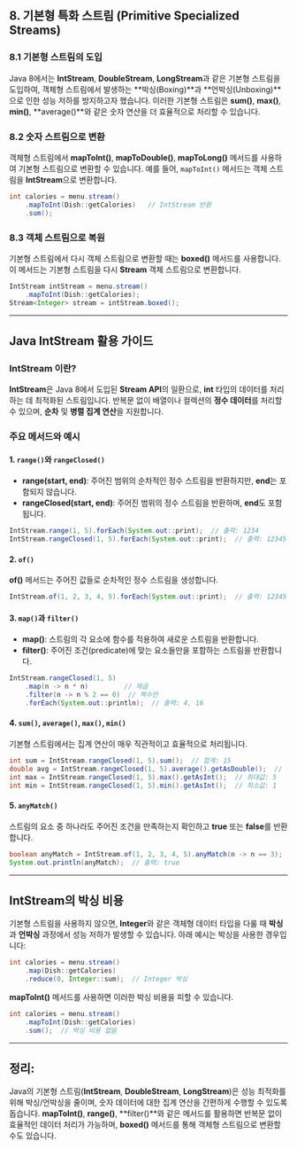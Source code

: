 ## 8. 기본형 특화 스트림 (Primitive Specialized Streams)

### 8.1 기본형 스트림의 도입
Java 8에서는 **IntStream**, **DoubleStream**, **LongStream**과 같은 기본형 스트림을 도입하여, 객체형 스트림에서 발생하는 **박싱(Boxing)**과 **언박싱(Unboxing)**으로 인한 성능 저하를 방지하고자 했습니다. 이러한 기본형 스트림은 **sum()**, **max()**, **min()**, **average()**와 같은 숫자 연산을 더 효율적으로 처리할 수 있습니다.

### 8.2 숫자 스트림으로 변환
객체형 스트림에서 **mapToInt()**, **mapToDouble()**, **mapToLong()** 메서드를 사용하여 기본형 스트림으로 변환할 수 있습니다. 예를 들어, `mapToInt()` 메서드는 객체 스트림을 **IntStream**으로 변환합니다.
```java
int calories = menu.stream()
    .mapToInt(Dish::getCalories)   // IntStream 반환
    .sum();
```

### 8.3 객체 스트림으로 복원
기본형 스트림에서 다시 객체 스트림으로 변환할 때는 **boxed()** 메서드를 사용합니다. 이 메서드는 기본형 스트림을 다시 **Stream<T>** 객체 스트림으로 변환합니다.
```java
IntStream intStream = menu.stream()
    .mapToInt(Dish::getCalories);
Stream<Integer> stream = intStream.boxed();
```

---

## Java IntStream 활용 가이드

### IntStream 이란?
**IntStream**은 Java 8에서 도입된 **Stream API**의 일환으로, **int** 타입의 데이터를 처리하는 데 최적화된 스트림입니다. 반복문 없이 배열이나 컬렉션의 **정수 데이터**를 처리할 수 있으며, **순차** 및 **병렬 집계 연산**을 지원합니다.

### 주요 메서드와 예시

#### 1. `range()`와 `rangeClosed()`
- **range(start, end)**: 주어진 범위의 순차적인 정수 스트림을 반환하지만, **end**는 포함되지 않습니다.
- **rangeClosed(start, end)**: 주어진 범위의 정수 스트림을 반환하며, **end**도 포함됩니다.

```java
IntStream.range(1, 5).forEach(System.out::print);  // 출력: 1234
IntStream.rangeClosed(1, 5).forEach(System.out::print);  // 출력: 12345
```

#### 2. `of()`
**of()** 메서드는 주어진 값들로 순차적인 정수 스트림을 생성합니다.
```java
IntStream.of(1, 2, 3, 4, 5).forEach(System.out::print);  // 출력: 12345
```

#### 3. `map()`과 `filter()`
- **map()**: 스트림의 각 요소에 함수를 적용하여 새로운 스트림을 반환합니다.
- **filter()**: 주어진 조건(predicate)에 맞는 요소들만을 포함하는 스트림을 반환합니다.

```java
IntStream.rangeClosed(1, 5)
    .map(n -> n * n)         // 제곱
    .filter(n -> n % 2 == 0)  // 짝수만
    .forEach(System.out::println);  // 출력: 4, 16
```

#### 4. `sum()`, `average()`, `max()`, `min()`
기본형 스트림에서는 집계 연산이 매우 직관적이고 효율적으로 처리됩니다.
```java
int sum = IntStream.rangeClosed(1, 5).sum();  // 합계: 15
double avg = IntStream.rangeClosed(1, 5).average().getAsDouble();  // 평균: 3.0
int max = IntStream.rangeClosed(1, 5).max().getAsInt();  // 최대값: 5
int min = IntStream.rangeClosed(1, 5).min().getAsInt();  // 최소값: 1
```

#### 5. `anyMatch()`
스트림의 요소 중 하나라도 주어진 조건을 만족하는지 확인하고 **true** 또는 **false**를 반환합니다.
```java
boolean anyMatch = IntStream.of(1, 2, 3, 4, 5).anyMatch(n -> n == 3);
System.out.println(anyMatch);  // 출력: true
```

---

## IntStream의 박싱 비용

기본형 스트림을 사용하지 않으면, **Integer**와 같은 객체형 데이터 타입을 다룰 때 **박싱**과 **언박싱** 과정에서 성능 저하가 발생할 수 있습니다. 아래 예시는 박싱을 사용한 경우입니다:
```java
int calories = menu.stream()
    .map(Dish::getCalories)
    .reduce(0, Integer::sum);  // Integer 박싱
```

**mapToInt()** 메서드를 사용하면 이러한 박싱 비용을 피할 수 있습니다.
```java
int calories = menu.stream()
    .mapToInt(Dish::getCalories)
    .sum();  // 박싱 비용 없음
```

---

## **정리**:
Java의 기본형 스트림(**IntStream**, **DoubleStream**, **LongStream**)은 성능 최적화를 위해 박싱/언박싱을 줄이며, 숫자 데이터에 대한 집계 연산을 간편하게 수행할 수 있도록 돕습니다. **mapToInt()**, **range()**, **filter()**와 같은 메서드를 활용하면 반복문 없이 효율적인 데이터 처리가 가능하며, **boxed()** 메서드를 통해 객체형 스트림으로 변환할 수도 있습니다.